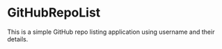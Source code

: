 # GitHubRepoList
This is a simple GitHub repo listing application using username and their details.
